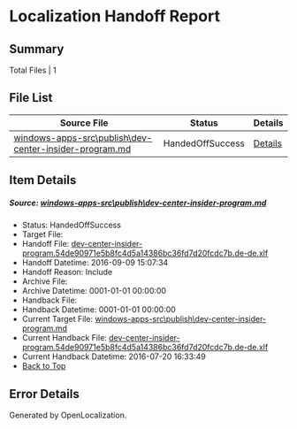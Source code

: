 # <a name='report-top'></a> Localization Handoff Report

## Summary
 Total Files | 1

## File List
 Source File | Status | Details 
 ----------- | ------ | ------- 
 [windows-apps-src\publish\dev-center-insider-program.md](https://github.com/Microsoft/windows-apps/blob/c3a8b083272fc421763eb153372f660ef357f044/windows-apps-src/publish/dev-center-insider-program.md) | HandedOffSuccess | [Details](#67aacbbcdf066ec22bcf18bc6bad1e0f0e17c7d05059)

## Item Details
##### <a name='67aacbbcdf066ec22bcf18bc6bad1e0f0e17c7d05059'></a> Source: [windows-apps-src\publish\dev-center-insider-program.md](https://github.com/Microsoft/windows-apps/blob/c3a8b083272fc421763eb153372f660ef357f044/windows-apps-src/publish/dev-center-insider-program.md)
* Status: HandedOffSuccess
* Target File: 
* Handoff File: [dev-center-insider-program.54de90971e5b8fc4d5a14386bc36fd7d20fcdc7b.de-de.xlf](https://github.com/Microsoft/WDG.handoff/blob/4e5d67df364b081539827124fb08b10262bc08b7/ol-handoff/Microsoft/windows-apps.de-de/master/dev-center-insider-program.54de90971e5b8fc4d5a14386bc36fd7d20fcdc7b.de-de.xlf)
* Handoff Datetime: 2016-09-09 15:07:34
* Handoff Reason: Include
* Archive File: 
* Archive Datetime: 0001-01-01 00:00:00
* Handback File: 
* Handback Datetime: 0001-01-01 00:00:00
* Current Target File: [windows-apps-src\publish\dev-center-insider-program.md](https://github.com/Microsoft/windows-apps.de-de/blob/6de8cee4ee31a6fa9082108f1a9e7ff09c39e62b/windows-apps-src/publish/dev-center-insider-program.md)
* Current Handback File: [dev-center-insider-program.54de90971e5b8fc4d5a14386bc36fd7d20fcdc7b.de-de.xlf](https://github.com/Microsoft/WDG.handback/blob/2c1ceb1dcd88de90d8169faf0aaddf2807f77d49/ol-handback/Microsoft/windows-apps.de-de/master/dev-center-insider-program.54de90971e5b8fc4d5a14386bc36fd7d20fcdc7b.de-de.xlf)
* Current Handback Datetime: 2016-07-20 16:33:49
* [Back to Top](#report-top)


## Error Details

Generated by OpenLocalization.
